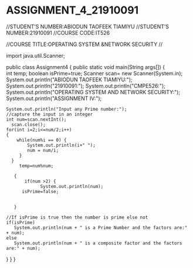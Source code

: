 # ASSIGNMENT_4_21910091
//STUDENT’S NUMBER:ABIODUN TAOFEEK TIAMIYU
//STUDENT’S NUMBER:21910091
//COURSE CODE:IT526

//COURSE TITLE:OPERATING SYSTEM &NETWORK SECURITY
//

import java.util.Scanner;

public class Assignment4
{
 public static void main(String args[])
 {		
	int temp;
	boolean isPrime=true;
	Scanner scan= new Scanner(System.in);
	System.out.println("ABIODUN TAOFEEK TIAMIYU:");
	System.out.println("21910091:");
	System.out.println("CMPE526:");
	System.out.println("OPERATING SYSTEM AND NETWORK SECURITY:");
	System.out.println("ASSIGNMENT IV:");
	
	System.out.println("Input any Prime number:");
	//capture the input in an integer
	int num=scan.nextInt();
      scan.close();
	for(int i=2;i<=num/2;i++)
	{
		while(num%i == 0) {
            System.out.println(i+" ");
            num = num/i;
         }
      }
         temp=num%num;
	
	   {
		   if(num >2) {
		         System.out.println(num);
	      isPrime=false;
	     
	
	   }
	
	//If isPrime is true then the number is prime else not
	if(isPrime)
	   System.out.println(num + " is a Prime Number and the factors are:" + num);
	else
	   System.out.println(num + " is a composite factor and the factors are:" + num);
 }
}
}
